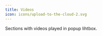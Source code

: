 ```yaml
---
title: Videos
icon: icons/upload-to-the-cloud-2.svg
---
```


Sections with videos played in popup lihtbox.